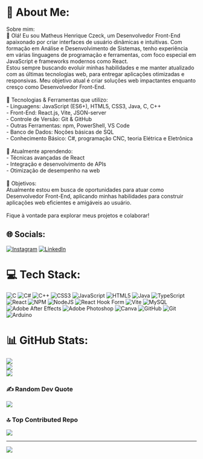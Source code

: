 # 💫 About Me:
Sobre mim:<br>👋 Olá! Eu sou Matheus Henrique Czeck, um Desenvolvedor Front-End apaixonado por criar interfaces de usuário dinâmicas e intuitivas. Com formação em Análise e Desenvolvimento de Sistemas, tenho experiência em várias linguagens de programação e ferramentas, com foco especial em JavaScript e frameworks modernos como React.<br>Estou sempre buscando evoluir minhas habilidades e me manter atualizado com as últimas tecnologias web, para entregar aplicações otimizadas e responsivas. Meu objetivo atual é criar soluções web impactantes enquanto cresço como Desenvolvedor Front-End.<br><br>💼 Tecnologias & Ferramentas que utilizo:<br>- Linguagens: JavaScript (ES6+), HTML5, CSS3, Java, C, C++<br>- Front-End: React.js, Vite, JSON-server<br>- Controle de Versão: Git & GitHub<br>- Outras Ferramentas: npm, PowerShell, VS Code<br>- Banco de Dados: Noções básicas de SQL<br>- Conhecimento Básico: C#, programação CNC, teoria Elétrica e Eletrônica<br><br>🌱 Atualmente aprendendo:<br>- Técnicas avançadas de React<br>- Integração e desenvolvimento de APIs<br>- Otimização de desempenho na web<br><br>🎯 Objetivos:<br>Atualmente estou em busca de oportunidades para atuar como Desenvolvedor Front-End, aplicando minhas habilidades para construir aplicações web eficientes e amigáveis ao usuário.<br><br>Fique à vontade para explorar meus projetos e colaborar!


## 🌐 Socials:
[![Instagram](https://img.shields.io/badge/Instagram-%23E4405F.svg?logo=Instagram&logoColor=white)](https://instagram.com/https://www.instagram.com/matheus_hcz) [![LinkedIn](https://img.shields.io/badge/LinkedIn-%230077B5.svg?logo=linkedin&logoColor=white)](https://linkedin.com/in/https://www.linkedin.com/in/matheus-hcz/) 

# 💻 Tech Stack:
![C](https://img.shields.io/badge/c-%2300599C.svg?style=for-the-badge&logo=c&logoColor=white) ![C#](https://img.shields.io/badge/c%23-%23239120.svg?style=for-the-badge&logo=csharp&logoColor=white) ![C++](https://img.shields.io/badge/c++-%2300599C.svg?style=for-the-badge&logo=c%2B%2B&logoColor=white) ![CSS3](https://img.shields.io/badge/css3-%231572B6.svg?style=for-the-badge&logo=css3&logoColor=white) ![JavaScript](https://img.shields.io/badge/javascript-%23323330.svg?style=for-the-badge&logo=javascript&logoColor=%23F7DF1E) ![HTML5](https://img.shields.io/badge/html5-%23E34F26.svg?style=for-the-badge&logo=html5&logoColor=white) ![Java](https://img.shields.io/badge/java-%23ED8B00.svg?style=for-the-badge&logo=openjdk&logoColor=white) ![TypeScript](https://img.shields.io/badge/typescript-%23007ACC.svg?style=for-the-badge&logo=typescript&logoColor=white) ![React](https://img.shields.io/badge/react-%2320232a.svg?style=for-the-badge&logo=react&logoColor=%2361DAFB) ![NPM](https://img.shields.io/badge/NPM-%23CB3837.svg?style=for-the-badge&logo=npm&logoColor=white) ![NodeJS](https://img.shields.io/badge/node.js-6DA55F?style=for-the-badge&logo=node.js&logoColor=white) ![React Hook Form](https://img.shields.io/badge/React%20Hook%20Form-%23EC5990.svg?style=for-the-badge&logo=reacthookform&logoColor=white) ![Vite](https://img.shields.io/badge/vite-%23646CFF.svg?style=for-the-badge&logo=vite&logoColor=white) ![MySQL](https://img.shields.io/badge/mysql-4479A1.svg?style=for-the-badge&logo=mysql&logoColor=white) ![Adobe After Effects](https://img.shields.io/badge/Adobe%20After%20Effects-9999FF.svg?style=for-the-badge&logo=Adobe%20After%20Effects&logoColor=white) ![Adobe Photoshop](https://img.shields.io/badge/adobe%20photoshop-%2331A8FF.svg?style=for-the-badge&logo=adobe%20photoshop&logoColor=white) ![Canva](https://img.shields.io/badge/Canva-%2300C4CC.svg?style=for-the-badge&logo=Canva&logoColor=white) ![GitHub](https://img.shields.io/badge/github-%23121011.svg?style=for-the-badge&logo=github&logoColor=white) ![Git](https://img.shields.io/badge/git-%23F05033.svg?style=for-the-badge&logo=git&logoColor=white) ![Arduino](https://img.shields.io/badge/-Arduino-00979D?style=for-the-badge&logo=Arduino&logoColor=white)
# 📊 GitHub Stats:
![](https://github-readme-stats.vercel.app/api?username=matheus-czeck&theme=tokyonight&hide_border=true&include_all_commits=true&count_private=false)<br/>
![](https://github-readme-streak-stats.herokuapp.com/?user=matheus-czeck&theme=tokyonight&hide_border=true)<br/>
![](https://github-readme-stats.vercel.app/api/top-langs/?username=matheus-czeck&theme=tokyonight&hide_border=true&include_all_commits=true&count_private=false&layout=compact)

### ✍️ Random Dev Quote
![](https://quotes-github-readme.vercel.app/api?type=horizontal&theme=tokyonight)

### 🔝 Top Contributed Repo
![](https://github-contributor-stats.vercel.app/api?username=matheus-czeck&limit=5&theme=tokyonight&combine_all_yearly_contributions=true)

---
[![](https://visitcount.itsvg.in/api?id=matheus-czeck&icon=2&color=1)](https://visitcount.itsvg.in)

<!-- Proudly created with GPRM ( https://gprm.itsvg.in ) -->
